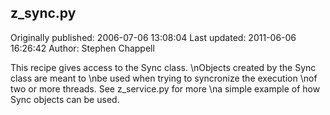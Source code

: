 ## z_sync.py

Originally published: 2006-07-06 13:08:04
Last updated: 2011-06-06 16:26:42
Author: Stephen Chappell

This recipe gives access to the Sync class.\nObjects created by the Sync class are meant to\nbe used when trying to syncronize the execution\nof two or more threads. See z_service.py for more\na simple example of how Sync objects can be used.